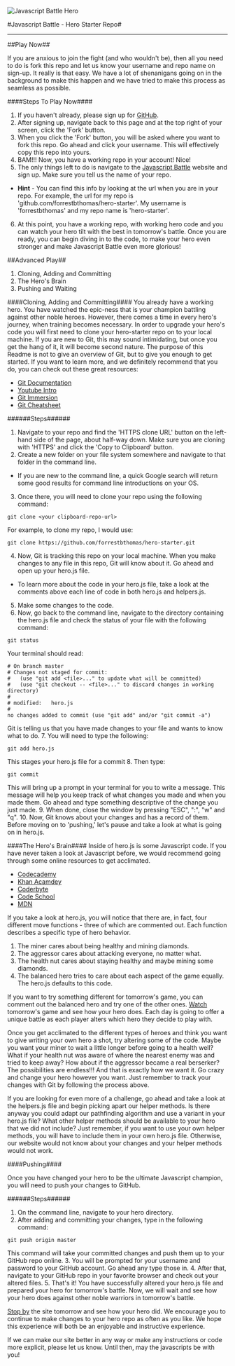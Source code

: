 
![Javascript Battle Hero](http://javascriptbattle.com/img/black-knight.png)

#Javascript Battle - Hero Starter Repo#

---
##Play Now##

If you are anxious to join the fight (and who wouldn't be), then all you need to do is fork this repo and let us know your username and repo name on sign-up. It really is that easy. We have a lot of shenanigans going on in the background to make this happen and we have tried to make this process as seamless as possible.


####Steps To Play Now####

1. If you haven't already, please sign up for [GitHub](https://github.com/join).
2. After signing up, navigate back to this page and at the top right of your screen, click the 'Fork' button.
3. When you click the 'Fork' button, you will be asked where you want to fork this repo. Go ahead and click your username. This will effectively copy this repo into yours.
4. BAM!!! Now, you have a working repo in your account! Nice! 
5. The only things left to do is navigate to the [Javascript Battle](http://javascriptbattle.com/) website and sign up. Make sure you tell us the name of your repo. 
  * **Hint** - You can find this info by looking at the url when you are in your repo. For example, the url for my repo is 'github.com/forrestbthomas/hero-starter'. My username is 'forrestbthomas' and my repo name is 'hero-starter'.
6. At this point, you have a working repo, with working hero code and you can watch your hero tilt with the best in tomorrow's battle. Once you are ready, you can begin diving in to the code, to make your hero even stronger and make Javascript Battle even more glorious!

##Advanced Play##

1. Cloning, Adding and Committing
2. The Hero's Brain
3. Pushing and Waiting

####Cloning, Adding and Committing####
You already have a working hero. You have watched the epic-ness that is your champion battling against other noble heroes. However, there comes a time in every hero's journey, when training becomes necessary.
In order to upgrade your hero's code you will first need to clone your hero-starter repo on to your local machine. If you are new to Git, this may sound intimidating, but once you get the hang of it, it will become second nature. The purpose of this Readme is not to give an overview of Git, but to give you enough to get started. If you want to learn more, and we definitely recommend that you do, you can check out these great resources:
  * [Git Documentation](http://git-scm.com/doc)
  * [Youtube Intro](https://www.youtube.com/watch?v=75_UrC2unv4&feature=youtu.be)
  * [Git Immersion](http://gitimmersion.com/)
  * [Git Cheatsheet](http://www.git-tower.com/blog/git-cheat-sheet-detail/)

######Steps######
1. Navigate to your repo and find the 'HTTPS clone URL' button on the left-hand side of the page, about half-way down. Make sure you are cloning with 'HTTPS' and click the 'Copy to Clipboard' button.
2. Create a new folder on your file system somewhere and navigate to that folder in the command line.
  * If you are new to the command line, a quick Google search will return some good results for command line introductions on your OS.
3. Once there, you will need to clone your repo using the following command:
```
git clone <your clipboard-repo-url>
```
For example, to clone my repo, I would use:
```
git clone https://github.com/forrestbthomas/hero-starter.git
```
4. Now, Git is tracking this repo on your local machine. When you make changes to any file in this repo, Git will know about it. Go ahead and open up your hero.js file.
  * To learn more about the code in your hero.js file, take a look at the comments above each line of code in both hero.js and helpers.js. 
5. Make some changes to the code.
6. Now, go back to the command line, navigate to the directory containing the hero.js file and check the status of your file with the following command:
```
git status
```
Your terminal should read:
```
# On branch master
# Changes not staged for commit:
#   (use "git add <file>..." to update what will be committed)
#   (use "git checkout -- <file>..." to discard changes in working directory)
#
# modified:   hero.js
#
no changes added to commit (use "git add" and/or "git commit -a")
```
Git is telling us that you have made changes to your file and wants to know what to do. 
7. You will need to type the following:
```
git add hero.js
```
This stages your hero.js file for a commit
8. Then type:
```
git commit
```
This will bring up a prompt in your terminal for you to write a message. This message will help you keep track of what changes you made and when you made them. Go ahead and type something descriptive of the change you just made. 
9. When done, close the window by pressing "ESC", ":", "w" and "q".
10. Now, Git knows about your changes and has a record of them. Before moving on to 'pushing,' let's pause and take a look at what is going on in hero.js.

####The Hero's Brain####
Inside of hero.js is some Javascript code. If you have never taken a look at Javascript before, we would recommend going through some online resources to get acclimated.
  * [Codecademy](http://www.codecademy.com/)
  * [Khan Acamdey](https://www.khanacademy.org/)
  * [Coderbyte](http://www.coderbyte.com/)
  * [Code School](https://www.codeschool.com/)
  * [MDN](https://developer.mozilla.org/en-US/docs/Web/JavaScript)

If you take a look at hero.js, you will notice that there are, in fact, four different move functions - three of which are commented out. Each function describes a specific type of hero behavior. 

1. The miner cares about being healthy and mining diamonds.
2. The aggressor cares about attacking everyone, no matter what.
3. The health nut cares about staying healthy and maybe mining some diamonds.
4. The balanced hero tries to care about each aspect of the game equally. The hero.js defaults to this code.

If you want to try something different for tomorrow's game, you can comment out the balanced hero and try one of the other ones. [Watch](http://javascriptbattle.com/#replay) tomorrow's game and see how your hero does. Each day is going to offer a unique battle as each player alters which hero they decide to play with.

Once you get acclimated to the different types of heroes and think you want to give writing your own hero a shot, try altering some of the code. Maybe you want your miner to wait a little longer before going to a health well? What if your health nut was aware of where the nearest enemy was and tried to keep away? How about if the aggressor became a real berserker? The possibilities are endless!!! And that is exactly how we want it. Go crazy and change your hero however you want. Just remember to track your changes with Git by following the process above.

If you are looking for even more of a challenge, go ahead and take a look at the helpers.js file and begin picking apart our helper methods. Is there anyway you could adapt our pathfinding algorithm and use a variant in your hero.js file? What other helper methods should be available to your hero that we did not include? Just remember, if you want to use your own helper methods, you will have to include them in your own hero.js file. Otherwise, our website would not know about your changes and your helper methods would not work.

####Pushing####

Once you have changed your hero to be the ultimate Javascript champion, you will need to push your changes to GitHub.

######Steps######
1. On the command line, navigate to your hero directory.
2. After adding and committing your changes, type in the following command:
```
git push origin master
```
This command will take your committed changes and push them up to your GitHub repo online.
3. You will be prompted for your username and password to your GitHub account. Go ahead any type those in.
4. After that, navigate to your GitHub repo in your favorite browser and check out your altered files.
5. That's it! You have successfully altered your hero.js file and prepared your hero for tomorrow's battle. Now, we will wait and see how your hero does against other noble warriors in tomorrow's battle.

[Stop by](http://javascriptbattle.com/#page-top) the site tomorrow and see how your hero did. We encourage you to continue to make changes to your hero repo as often as you like. We hope this experience will both be an enjoyable and instructive experience. 

If we can make our site better in any way or make any instructions or code more explicit, please let us know. Until then, may the javascripts be with you!
